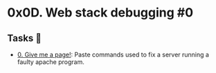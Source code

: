 # 0x0D. Web stack debugging #0

## Tasks :page_with_curl:

* [0. Give me a page!](./0-give_me_a_page): Paste commands used to fix a server running a faulty apache program.
